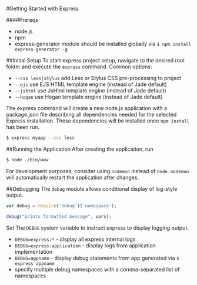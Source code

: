 #Getting Started with Express

####Prereqs
* node.js
* npm
* express-generator module should be installed globally via `$ npm install express-generator -g`

##Initial Setup
To start express project setup, navigate to the desired root folder and execute the `express` command. Common options:
* `--css less|stylus` add Less or Stylus CSS pre-processing to project
* `--ejs` use EJS HTML template engine (instead of Jade default)
* `--jshtml` use JsHtml template engine (instead of Jade default)
* `--hogan` use Hogan template engine (instead of Jade default)

The express command will create a new node.js application with a package.json file describing all dependencies needed for the selected Express installation.
These dependencies will be installed once `npm install` has been run.

```sh
$ express myapp --css less
```

##Running the Application
After creating the application, run
```sh
$ node ./bin/www
```
For development purposes, consider using `nodemon` instead of `node`. `nodemon` will automatically restart the application after changes.

##Debugging
The `debug` module allows conditional display of log-style output.
```js
var debug = require('debug')('namespace');

debug("prints formatted message", vars);
```
Set The `DEBUG` system variable to instruct express to display logging output.
* `DEBUG=express:*` - display all express internal logs
* `DEBUG=express:application` - display logs from application implementation
* `DEBUG=appname` - display debug statements from app generated via `$ express appname`
* specify multiple debug namespaces with a comma-separated list of namespaces

